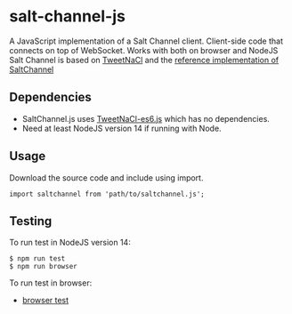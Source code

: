 # salt-channel-js
A JavaScript implementation of a Salt Channel client. Client-side code that connects on top of WebSocket.
Works with both on browser and NodeJS
Salt Channel is based on [TweetNaCl](http://tweetnacl.cr.yp.to/) and the [reference implementation of SaltChannel](https://github.com/assaabloy-ppi/salt-channel/)

## Dependencies
* SaltChannel.js uses [TweetNaCl-es6.js](https://github.com/hakanols/tweetnacl-es6) which has no dependencies.
* Need at least NodeJS version 14 if running with Node. 

## Usage
Download the source code and include using import.

    import saltchannel from 'path/to/saltchannel.js';

## Testing
To run test in NodeJS version 14:

    $ npm run test
    $ npm run browser

To run test in browser:
* [browser test](https://hakanols.github.io/salt-channel-js/test/runJs.html?file=runAll.js)
